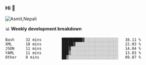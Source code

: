 ### Hi 👋

![Asmit,Nepali](https://media.giphy.com/media/L8K62iTDkzGX6/giphy.gif)
<!--
**asmit99nepali/asmit99nepali** is a ✨ _special_ ✨ repository because its `README.md` (this file) appears on your GitHub profile.

Here are some ideas to get you started:

- 🔭 I’m currently working on ...
- 🌱 I’m currently learning ...
- 👯 I’m looking to collaborate on ...
- 🤔 I’m looking for help with ...
- 💬 Ask me about ...
- 📫 How to reach me: ...
- 😄 Pronouns: ...
- ⚡ Fun fact: ...
-->


📊 **Weekly development breakdown**
<!--START_SECTION:waka-->

```text
Bash     32 mins         █████████▓░░░░░░░░░░░░░░░   38.11 %
XML      18 mins         █████▓░░░░░░░░░░░░░░░░░░░   22.03 %
JSON     11 mins         ███▓░░░░░░░░░░░░░░░░░░░░░   14.04 %
YAML     11 mins         ███▒░░░░░░░░░░░░░░░░░░░░░   13.03 %
Other    8 mins          ██▒░░░░░░░░░░░░░░░░░░░░░░   09.87 %
```

<!--END_SECTION:waka-->

